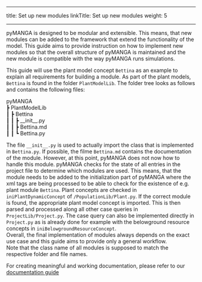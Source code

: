 
---
title: Set up new modules
linkTitle: Set up new modules
weight: 5

---

pyMANGA is designed to be modular and extensible. This means, that new modules can be added to the framework that extend the functionality of the model. This guide aims to provide instruction on how to implement new modules so that the overall structure of pyMANGA is maintained and the new module is compatible with the way pyMANGA runs simulations.  

This guide will use the plant model concept `Bettina` as an example to explain all requirements for building a module. As part of the plant models, `Bettina` is found in the folder `PlantModelLib`. The folder tree looks as follows and contains the following files:  

pyMANGA  
 ┣ PlantModelLib  
 ┃ ┣ Bettina  
 ┃ ┃ ┣ \_\_init__.py  
 ┃ ┃ ┣ Bettina.md  
 ┃ ┃ ┗ Bettina.py  

The file `__init__.py` is used to actually import the class that is implemented in `Bettina.py`. If possible, the filme `Bettina.md` contains the documentation of the module. However, at this point, pyMANGA does not now how to handle this module. pyMANGA checks for the state of all entries in the project file to determine which modules are used. This means, that the module needs to be added to the initialization part of pyMANGA where the xml tags are being processed to be able to check for the existence of e.g. plant module `Bettina`. Plant concepts are checked in `iniPlantDynamicConcept` of `/PopulationLib/Plant.py`. If the correct module is found, the appropriate plant model concept is imported. This is then parsed and processed along all other case queries in `ProjectLib/Project.py`. The case query can also be implemented directly in `Project.py` as is already done for example with the belowground resource concepts in `iniBelowgroundResourceConcept`.  
Overall, the final implementation of modules always depends on the exact use case and this guide aims to provide only a general workflow.  
Note that the class name of all modules is supposed to match the respective folder and file names.  

For creating meaningful and working documentation, please refer to our [documentation guide](../documentation)  